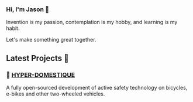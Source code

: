 ### Hi, I'm Jason 👋

Invention is my passion, contemplation is my hobby, and learning is my habit.

Let's make something great together.

## Latest Projects 🎨

### 🚴‍ [HYPER-DOMESTIQUE](https://github.com/neuroquantifier/hyper-domestique)

A fully open-sourced development of active safety technology on bicycles, e-bikes and other two-wheeled vehicles. 


<!--
**neuroquantifier/neuroquantifier** is a ✨ _special_ ✨ repository because its `README.md` (this file) appears on your GitHub profile.

Here are some ideas to get you started:

- 🔭 I’m currently working on ...
- 🌱 I’m currently learning ...
- 👯 I’m looking to collaborate on ...
- 🤔 I’m looking for help with ...
- 💬 Ask me about ...
- 📫 How to reach me: ...
- 😄 Pronouns: ...
- ⚡ Fun fact: ...
-->
